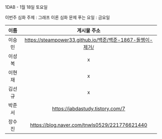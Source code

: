 1DAB - 1월 18일 토요일

이번주 심화 주제 : 그래프 이론
심화 문제 푸는 요일 : 금요일

| 이름 |게시물 주소|
| :------: | :----------------------------------------------------------: |
| 이승민 | https://steampower33.github.io/백준/백준-1867-돌멩이-제거/ |
| 이성복 | x |
| 이현재 | x |
| 김선규 | x |
| 박준서 | https://jabdastudy.tistory.com/7 |
| 장수진 | https://blog.naver.com/tnwls0529/221776621440 |